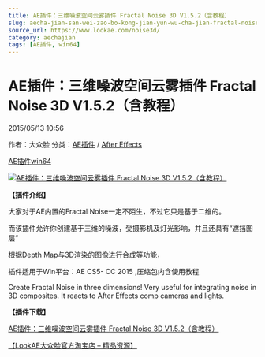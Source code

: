 ```yaml
---
title: AE插件：三维噪波空间云雾插件 Fractal Noise 3D V1.5.2（含教程）
slug: aecha-jian-san-wei-zao-bo-kong-jian-yun-wu-cha-jian-fractal-noise-3d-v1-5-2-han-jiao-cheng
source_url: https://www.lookae.com/noise3d/
category: aechajian
tags: [AE插件, win64]
---
```

# AE插件：三维噪波空间云雾插件 Fractal Noise 3D V1.5.2（含教程）

2015/05/13 10:56

作者：大众脸
分类：[AE插件](https://www.lookae.com/after-effects/aechajian/) / [After Effects](https://www.lookae.com/after-effects/)

[AE插件](https://www.lookae.com/tag/ae%e6%8f%92%e4%bb%b6/)[win64](https://www.lookae.com/tag/win64/)

[![AE插件：三维噪波空间云雾插件 Fractal Noise 3D V1.5.2（含教程）](https://www.lookae.com/wp-content/uploads/2015/05/fractal-noise-3d.jpg "AE插件：三维噪波空间云雾插件 Fractal Noise 3D V1.5.2（含教程）-LookAE.com")](https://www.lookae.com/wp-content/uploads/2015/05/fractal-noise-3d.jpg)

**【插件介绍】**

大家对于AE内置的Fractal Noise一定不陌生，不过它只是基于二维的。

而该插件允许你创建基于三维的噪波，受摄影机及灯光影响，并且还具有“遮挡图层”

根据Depth Map与3D渲染的图像进行合成等功能，

插件适用于Win平台：AE CS5- CC 2015 ,压缩包内含使用教程

Create Fractal Noise in three dimensions! Very useful for integrating noise in 3D composites. It reacts to After Effects comp cameras and lights.

**【插件下载】**

[AE插件：三维噪波空间云雾插件 Fractal Noise 3D V1.5.2（含教程）](https://www.400gb.com/file/93395123)

[【LookAE大众脸官方淘宝店 – 精品资源】](https://lookae.taobao.com/)
